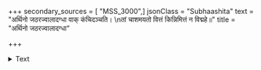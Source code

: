 +++
secondary_sources = [ "MSS_3000",]
jsonClass = "Subhaashita"
text = "अर्थिनो जठरज्वालादग्धा वाक् कंचिदञ्चति।  \nतां चाशमयतो वित्तं किन्निमित्तं न विद्महे॥"
title = "अर्थिनो जठरज्वालादग्धा"

+++

<details><summary>Text</summary>

अर्थिनो जठरज्वालादग्धा वाक् कंचिदञ्चति।  
तां चाशमयतो वित्तं किन्निमित्तं न विद्महे॥
</details>
